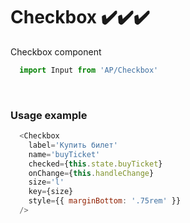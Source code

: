 # Checkbox ✔️✔️✔️

Checkbox component

```js
  import Input from 'AP/Checkbox'
```
<!-- STORY -->
<br/>

### Usage example
```js
  <Checkbox
    label='Купить билет'
    name='buyTicket'
    checked={this.state.buyTicket}
    onChange={this.handleChange}
    size='l'
    key={size}
    style={{ marginBottom: '.75rem' }}
  />
```
<br/>
<!-- PROPS -->